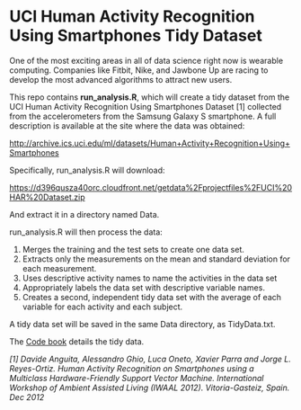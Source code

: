 UCI Human Activity Recognition Using Smartphones Tidy Dataset
==========

One of the most exciting areas in all of data science right now is wearable computing. Companies like Fitbit, Nike, and Jawbone Up are racing to develop the most advanced algorithms to attract new users. 

This repo contains **run_analysis.R**, which will create a tidy dataset from the UCI Human Activity Recognition Using Smartphones Dataset [1] collected from the accelerometers from the Samsung Galaxy S smartphone. A full description is available at the site where the data was obtained: 

http://archive.ics.uci.edu/ml/datasets/Human+Activity+Recognition+Using+Smartphones 

Specifically, run_analysis.R will download:

https://d396qusza40orc.cloudfront.net/getdata%2Fprojectfiles%2FUCI%20HAR%20Dataset.zip 

And extract it in a directory named Data. 

run_analysis.R will then process the data:

1. Merges the training and the test sets to create one data set.
2. Extracts only the measurements on the mean and standard deviation for each measurement. 
3. Uses descriptive activity names to name the activities in the data set
4. Appropriately labels the data set with descriptive variable names.
5. Creates a second, independent tidy data set with the average of each variable for each activity and each subject. 

A tidy data set will be saved in the same Data directory, as TidyData.txt.

The [Code book](CodeBook.md) details the tidy data.  





*[1] Davide Anguita, Alessandro Ghio, Luca Oneto, Xavier Parra and Jorge L. Reyes-Ortiz. Human Activity Recognition on Smartphones using a Multiclass Hardware-Friendly Support Vector Machine. International Workshop of Ambient Assisted Living (IWAAL 2012). Vitoria-Gasteiz, Spain. Dec 2012*
